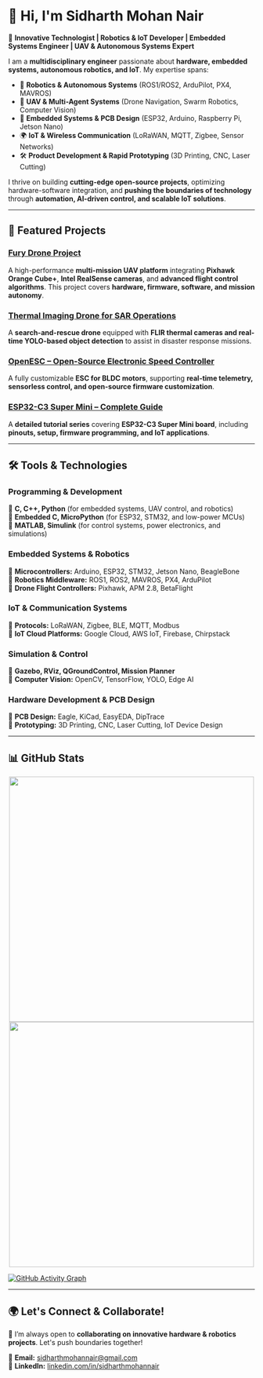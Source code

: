 # 👋 Hi, I'm **Sidharth Mohan Nair**  

🚀 **Innovative Technologist | Robotics & IoT Developer | Embedded Systems Engineer | UAV & Autonomous Systems Expert**  

I am a **multidisciplinary engineer** passionate about **hardware, embedded systems, autonomous robotics, and IoT**. My expertise spans:  

- 🤖 **Robotics & Autonomous Systems** (ROS1/ROS2, ArduPilot, PX4, MAVROS)  
- 🚀 **UAV & Multi-Agent Systems** (Drone Navigation, Swarm Robotics, Computer Vision)  
- 🔌 **Embedded Systems & PCB Design** (ESP32, Arduino, Raspberry Pi, Jetson Nano)  
- 🌍 **IoT & Wireless Communication** (LoRaWAN, MQTT, Zigbee, Sensor Networks)  
- 🛠 **Product Development & Rapid Prototyping** (3D Printing, CNC, Laser Cutting)  

I thrive on building **cutting-edge open-source projects**, optimizing hardware-software integration, and **pushing the boundaries of technology** through **automation, AI-driven control, and scalable IoT solutions**.  

---

## 🚀 **Featured Projects**  

### **[Fury Drone Project](https://github.com/sidharthmohannair/Fury-Drone-Project)**  
A high-performance **multi-mission UAV platform** integrating **Pixhawk Orange Cube+**, **Intel RealSense cameras**, and **advanced flight control algorithms**. This project covers **hardware, firmware, software, and mission autonomy**.  

### **[Thermal Imaging Drone for SAR Operations](https://github.com/sidharthmohannair/Thermal-Imaging-Drone-SAR)**  
A **search-and-rescue drone** equipped with **FLIR thermal cameras and real-time YOLO-based object detection** to assist in disaster response missions.  

### **[OpenESC – Open-Source Electronic Speed Controller](https://github.com/sidharthmohannair/OpenESC)**  
A fully customizable **ESC for BLDC motors**, supporting **real-time telemetry, sensorless control, and open-source firmware customization**.  

### **[ESP32-C3 Super Mini – Complete Guide](https://github.com/sidharthmohannair/Tutorial-ESP32-C3-Super-Mini)**  
A **detailed tutorial series** covering **ESP32-C3 Super Mini board**, including **pinouts, setup, firmware programming, and IoT applications**.  

---

## 🛠 **Tools & Technologies**  

### **Programming & Development**  
🔹 **C, C++, Python** (for embedded systems, UAV control, and robotics)  
🔹 **Embedded C, MicroPython** (for ESP32, STM32, and low-power MCUs)  
🔹 **MATLAB, Simulink** (for control systems, power electronics, and simulations)  

### **Embedded Systems & Robotics**  
🔹 **Microcontrollers:** Arduino, ESP32, STM32, Jetson Nano, BeagleBone  
🔹 **Robotics Middleware:** ROS1, ROS2, MAVROS, PX4, ArduPilot  
🔹 **Drone Flight Controllers:** Pixhawk, APM 2.8, BetaFlight  

### **IoT & Communication Systems**  
🔹 **Protocols:** LoRaWAN, Zigbee, BLE, MQTT, Modbus  
🔹 **IoT Cloud Platforms:** Google Cloud, AWS IoT, Firebase, Chirpstack  

### **Simulation & Control**  
🔹 **Gazebo, RViz, QGroundControl, Mission Planner**  
🔹 **Computer Vision:** OpenCV, TensorFlow, YOLO, Edge AI  

### **Hardware Development & PCB Design**  
🔹 **PCB Design:** Eagle, KiCad, EasyEDA, DipTrace  
🔹 **Prototyping:** 3D Printing, CNC, Laser Cutting, IoT Device Design  

---

## 📊 **GitHub Stats**  

<p align="center">
  <img src="https://github-readme-stats.vercel.app/api?username=sidharthmohannair&show_icons=true&theme=radical" width="500px"/>
  <br>
  <img src="https://github-readme-streak-stats.herokuapp.com/?user=sidharthmohannair&theme=radical" width="500px"/>
</p>

[![GitHub Activity Graph](https://github-readme-activity-graph.vercel.app/graph?username=sidharthmohannair&theme=github-dark-dimmed)](https://github.com/ashutosh00710/github-readme-activity-graph)  

---

## 🌍 **Let's Connect & Collaborate!**  

🚀 I’m always open to **collaborating on innovative hardware & robotics projects**. Let's push boundaries together!  

📩 **Email:** [sidharthmohannair@gmail.com](mailto:sidharthmohannair@gmail.com)  
🔗 **LinkedIn:** [linkedin.com/in/sidharthmohannair](https://www.linkedin.com/in/sidharth-mohan-nair-487980152/)










<!---
sidharthmohannair/sidharthmohannair is a ✨ special ✨ repository because its `README.md` (this file) appears on your GitHub profile.
You can click the Preview link to take a look at your changes.

👋 Hi, I’m @sidharthmohannair

👀 I’m interested in Hardware, IoT, Robotics Enthusiast | Open Source Lover | Drone & Hardware Product Developer

🛠️ Passionate about building hardware solutions for IoT and robotics applications. Love diving into open source projects to innovate and collaborate.

🚀 Currently focused on drone development, hardware productization, and exploring the intersection of hardware and software.

💻 Let's connect and build something amazing together in the world of hardware and open source!

📫 Reach me at sidharthmohannair@gmail.com
--->
